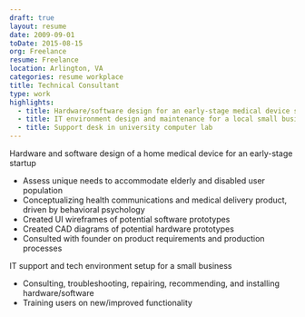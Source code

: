 ```yaml
---
draft: true
layout: resume
date: 2009-09-01
toDate: 2015-08-15
org: Freelance
resume: Freelance
location: Arlington, VA
categories: resume workplace
title: Technical Consultant
type: work
highlights:
  - title: Hardware/software design for an early-stage medical device startup
  - title: IT environment design and maintenance for a local small business
  - title: Support desk in university computer lab
---
```


<span class="skill">Hardware</span> and <span class="skill">software design</span> of a home medical device for an early-stage startup

- Assess unique needs to accommodate elderly and disabled user population
- Conceptualizing health communications and medical delivery product, driven by <span class="skill">behavioral psychology</span>
- Created <span class="skill">UI wireframes</span> of potential software prototypes
- Created <span class="skill">CAD diagrams</span> of potential hardware prototypes
- Consulted with founder on <span class="skill">product requirements</span> and <span class="skill">production processes</span>

<span class="skill">IT support</span> and tech environment setup for a small business

- <span class="skill">Consulting</span>, troubleshooting, repairing, recommending, and installing hardware/software
- <span class="skill">Training users on new/improved functionality

